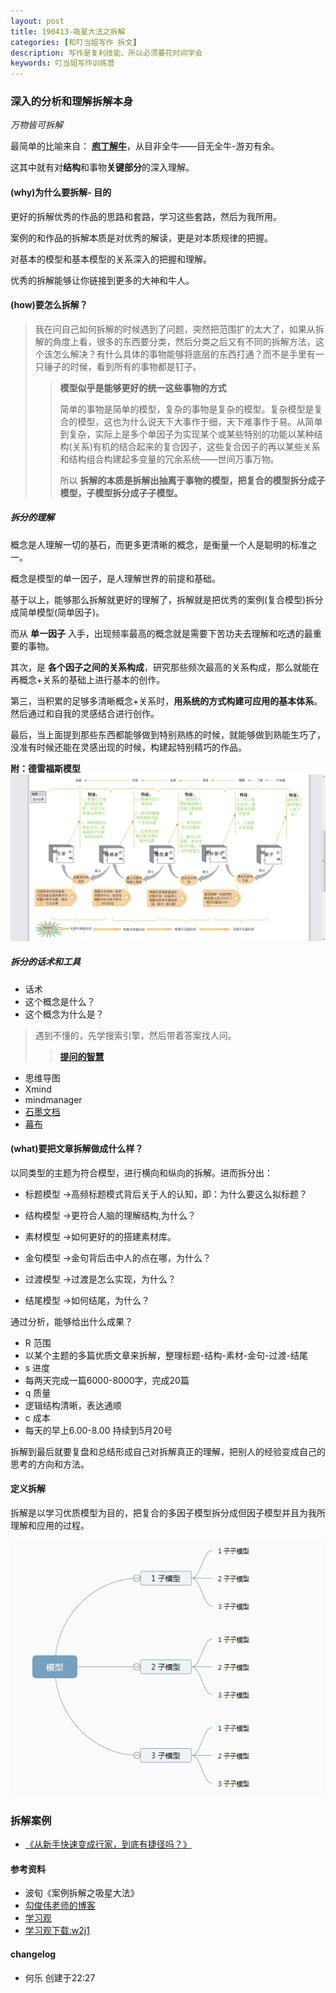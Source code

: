 ```yaml
---
layout: post
title: 190413-吸星大法之拆解
categories: [和叮当姐写作 拆文]
description: 写作是复利技能，所以必须要花时间学会
keywords: 叮当姐写作训练营
---
```

### 深入的分析和理解拆解本身
*万物皆可拆解*

最简单的比喻来自： **[庖丁解牛](https://so.gushiwen.org/shiwenv_8def13da8f71.aspx)**，从目非全牛——目无全牛-游刃有余。

这其中就有对**结构**和事物**关键部分**的深入理解。

#### (why)为什么要拆解- **目的**

更好的拆解优秀的作品的思路和套路，学习这些套路，然后为我所用。

案例的和作品的拆解本质是对优秀的解读，更是对本质规律的把握。

对基本的模型和基本模型的关系深入的把握和理解。

优秀的拆解能够让你链接到更多的大神和牛人。

#### (how)要怎么拆解？
> 我在问自己如何拆解的时候遇到了问题，突然把范围扩的太大了，如果从拆解的角度上看，很多的东西要分类，然后分类之后又有不同的拆解方法，这个该怎么解决？有什么具体的事物能够将底层的东西打通？而不是手里有一只锤子的时候，看到所有的事物都是钉子。
>> **模型似乎是能够更好的统一这些事物的方式**
>>
>>简单的事物是简单的模型，复杂的事物是复杂的模型。复杂模型是复合的模型，这也为什么说天下大事作于细，天下难事作于易。从简单到复杂，实际上是多个单因子为实现某个或某些特别的功能以某种结构(关系)有机的结合起来的复合因子，这些复合因子的再以某些关系和结构组合构建起多变量的冗余系统——世间万事万物。
>>
>> 所以 **拆解的本质是拆解出抽离于事物的模型，把复合的模型拆分成子模型，子模型拆分成子子模型。**

##### 拆分的理解

概念是人理解一切的基石，而更多更清晰的概念，是衡量一个人是聪明的标准之一。

概念是模型的单一因子，是人理解世界的前提和基础。

基于以上，能够那么拆解就更好的理解了，拆解就是把优秀的案例(复合模型)拆分成简单模型(简单因子)。

而从 **单一因子** 入手，出现频率最高的概念就是需要下苦功夫去理解和吃透的最重要的事物。

其次，是 **各个因子之间的关系构成**，研究那些频次最高的关系构成，那么就能在再概念+关系的基础上进行基本的创作。

第三，当积累的足够多清晰概念+关系时，**用系统的方式构建可应用的基本体系**。然后通过和自我的灵感结合进行创作。

最后，当上面提到那些东西都能够做到特别熟练的时候，就能够做到熟能生巧了，没准有时候还能在灵感出现的时候，构建起特别精巧的作品。

**附：德雷福斯模型**
![德雷福斯模型](/images/learn-writing/model2.png)


##### 拆分的话术和工具

- 话术
 - 这个概念是什么？
 - 这个概念为什么是？
 > 遇到不懂的，先学搜索引擎，然后带着答案找人问。
 >> [**提问的智慧**](https://github.com/FredWe/How-To-Ask-Questions-The-Smart-Way/blob/master/README-zh_CN.md)

- 思维导图
 - Xmind
 - mindmanager
- [石墨文档](https://shimo.im/)
- [幕布](https://mubu.com/)




#### (what)要把文章拆解做成什么样？

以同类型的主题为符合模型，进行横向和纵向的拆解。进而拆分出：
- 标题模型 →高频标题模式背后关于人的认知，即：为什么要这么拟标题？

- 结构模型 →更符合人脑的理解结构,为什么？

- 素材模型 →如何更好的的搭建素材库。

- 金句模型 →金句背后击中人的点在哪，为什么？

- 过渡模型 →过渡是怎么实现，为什么？

- 结尾模型 →如何结尾，为什么？

通过分析，能够给出什么成果？
- R 范围
 - 以某个主题的多篇优质文章来拆解，整理标题-结构-素材-金句-过渡-结尾
- s 进度
 - 每两天完成一篇6000-8000字，完成20篇
- q 质量
 - 逻辑结构清晰，表达通顺
- c 成本
 - 每天的早上6.00-8.00 持续到5月20号

拆解到最后就要复盘和总结形成自己对拆解真正的理解，把别人的经验变成自己的思考的方向和方法。

#### 定义拆解
拆解是以学习优质模型为目的，把复合的多因子模型拆分成但因子模型并且为我所理解和应用的过程。

![拆解](/images/learn-writing/model.jpg)

### 拆解案例
- [《从新手快速变成行家，到底有捷径吗？》](http://www.goujunwei.com/archives/1868)



#### 参考资料
- 波旬《案例拆解之吸星大法》
- [勾俊伟老师的博客](http://www.goujunwei.com)
- [学习观](https://space.bilibili.com/344849038?spm_id_from=333.788.b_765f7570696e666f.1)
 - [学习观下载:w2j1](https://pan.baidu.com/share/init?surl=r6sCz0gLFV3_-rPk7he82A)
#### changelog
- 何乐 创建于22:27
